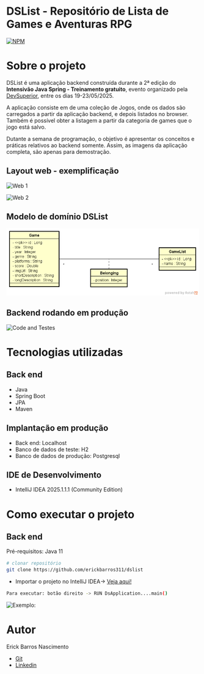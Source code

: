 # DSList - Repositório de Lista de Games e Aventuras RPG 
[![NPM](https://img.shields.io/npm/l/react)](https://github.com/erickbarros311/dslist/blob/main/LICENSE) 

# Sobre o projeto

DSList é uma aplicação backend construída durante a 2ª edição do **Intensivão Java Spring - Treinamento gratuito**, evento organizado pela [DevSuperior](https://devsuperior.com "Site da DevSuperior"), entre os dias 19-23/05/2025.

A aplicação consiste em de uma coleção de Jogos, onde os dados são carregados a partir da aplicação backend, e depois listados no browser. Também é possível obter a listagem a partir da categoria de games que o jogo está salvo.

Dutante a semana de programação, o objetivo é apresentar os conceitos e práticas relativos ao backend somente. Assim, as imagens da aplicação completa, são apenas para demostração. 

## Layout web - exemplificação

![Web 1](https://github.com/erickbarros311/assets/blob/main/1.png)

![Web 2](https://github.com/erickbarros311/assets/blob/main/2.png)


## Modelo de domínio DSList

![Modelo de domínio DSList](https://raw.githubusercontent.com/devsuperior/java-spring-dslist/main/resources/dslist-model.png)


## Backend rodando em produção

![Code and Testes](https://github.com/erickbarros311/assets/blob/main/5.png)


# Tecnologias utilizadas
## Back end
- Java
- Spring Boot
- JPA 
- Maven

## Implantação em produção
- Back end: Localhost
- Banco de dados de teste: H2
- Banco de dados de produção: Postgresql

## IDE de Desenvolvimento
- IntelliJ IDEA 2025.1.1.1 (Community Edition)

# Como executar o projeto

## Back end
Pré-requisitos: Java 11

```bash
# clonar repositório
git clone https://github.com/erickbarros311/dslist
```
- Importar o projeto no IntelliJ IDEA-> [Veja aqui!](https://pt.stackoverflow.com/questions/342296/como-importar-e-configurar-um-projeto-maven-com-servidor-tomcat-no-intellij)

```bash
Para executar: botão direito -> RUN DsApplication....main()
```
![Exemplo:](https://github.com/erickbarros311/assets/blob/main/3.png)

# Autor

Erick Barros Nascimento
- [Git](https://github.com/erickbarros311)
- [Linkedin](https://www.linkedin.com/in/erick-barros-nascimento-845a6060/)
